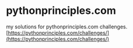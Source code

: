 # pythonprinciples.com

my solutions for pythonprinciples.com challenges.  
[https://pythonprinciples.com/challenges/](https://pythonprinciples.com/challenges/)